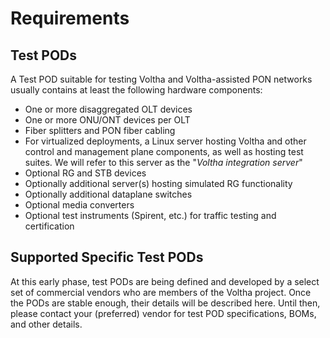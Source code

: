 # Requirements

## Test PODs

A Test POD suitable for testing Voltha and Voltha-assisted PON networks usually contains at least the following hardware components:

* One or more disaggregated OLT devices
* One or more ONU/ONT devices per OLT
* Fiber splitters and PON fiber cabling
* For virtualized deployments, a Linux server hosting Voltha and other control
  and management plane components, as well as hosting test suites. We will refer to 
  this server as the "*Voltha integration server*"
* Optional RG and STB devices
* Optionally additional server(s) hosting simulated RG functionality
* Optionally additional dataplane switches
* Optional media converters
* Optional test instruments (Spirent, etc.) for traffic testing and certification

## Supported Specific Test PODs

At this early phase, test PODs are being defined and developed by a select set
of commercial vendors who are members of the Voltha project. Once the PODs are stable enough, their details will be described here.  Until then, please contact your (preferred) vendor for test POD specifications, BOMs, and other details.
